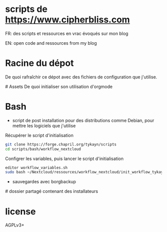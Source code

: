# scripts de https://www.cipherbliss.com

FR: des scripts et ressources en vrac évoqués sur mon blog

EN: open code and ressources from my blog
# Racine du dépot
De quoi rafraîchir ce dépot avec des fichiers de configuration que j'utilise.

# Assets
De quoi initialiser son utilisation d'orgmode

# Bash
- script de post installation pour des distributions comme Debian, pour mettre les logiciels que j'utilise

Récupérer le script d'initialisation
```bash
git clone https://forge.chapril.org/tykayn/scripts
cd scripts/bash/workflow_nextcloud
```
Configrer les variables, puis lancer le script d'initialisation
```bash
editor workflow_variables.sh
sudo bash ~/Nextcloud/ressources/workflow_nextcloud/init_workflow_tykayn.sh
```

- sauvegardes avec borgbackup

# dossier partagé contenant des installateurs
# license
AGPLv3+

